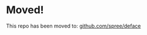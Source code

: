 Moved!
======

This repo has been moved to: [github.com/spree/deface](https://github.com/spree/deface)
